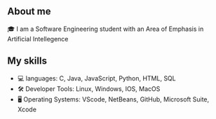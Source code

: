 ## About me
🎓 I am a Software Engineering student with an Area of Emphasis in Artificial Intellegence

## My skills
- 💻 languages: C, Java, JavaScript, Python, HTML, SQL
- 🛠 Developer Tools: Linux, Windows, IOS, MacOS
- 🖥️ Operating Systems: VScode, NetBeans, GitHub, Microsoft Suite, Xcode


<!--
**zahra640/zahra640** is a ✨ _special_ ✨ repository because its `README.md` (this file) appears on your GitHub profile.

Here are some ideas to get you started:

- 🔭 I’m currently working on ...
- 🌱 I’m currently learning ...
- 👯 I’m looking to collaborate on ...
- 🤔 I’m looking for help with ...
- 💬 Ask me about ...
- 📫 How to reach me: ...
- 😄 Pronouns: ...
- ⚡ Fun fact: ...
-->
